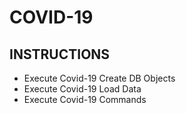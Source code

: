 # COVID-19

## INSTRUCTIONS

- Execute Covid-19 Create DB Objects
- Execute Covid-19 Load Data
- Execute Covid-19 Commands

